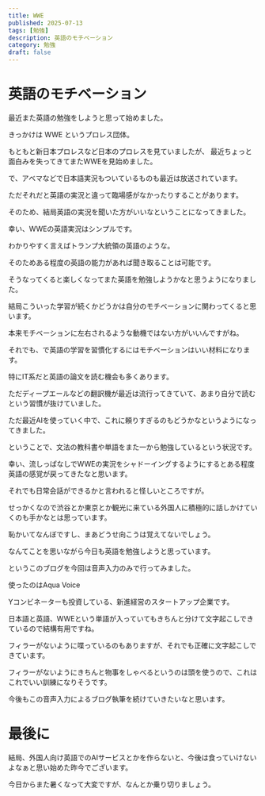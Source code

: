 ```yaml
---
title: WWE
published: 2025-07-13
tags: [勉強]
description: 英語のモチベーション
category: 勉強
draft: false
---
```

# 英語のモチベーション

最近また英語の勉強をしようと思って始めました。

きっかけは WWE というプロレス団体。

もともと新日本プロレスなど日本のプロレスを見ていましたが、 最近ちょっと面白みを失ってきてまたWWEを見始めました。

で、アベマなどで日本語実況もついているものも最近は放送されています。

ただそれだと英語の実況と違って臨場感がなかったりすることがあります。

そのため、結局英語の実況を聞いた方がいいなということになってきました。

幸い、WWEの英語実況はシンプルです。

わかりやすく言えばトランプ大統領の英語のような。

そのためある程度の英語の能力があれば聞き取ることは可能です。

そうなってくると楽しくなってまた英語を勉強しようかなと思うようになりました。

結局こういった学習が続くかどうかは自分のモチベーションに関わってくると思います。

本来モチベーションに左右されるような動機ではない方がいいんですがね。

それでも、で英語の学習を習慣化するにはモチベーションはいい材料になります。

特にIT系だと英語の論文を読む機会も多くあります。

ただディープエールなどの翻訳機が最近は流行ってきていて、あまり自分で読むという習慣が抜けていました。

ただ最近AIを使っていく中で、これに頼りすぎるのもどうかなというようになってきました。

ということで、文法の教科書や単語をまた一から勉強しているという状況です。

幸い、流しっぱなしでWWEの実況をシャドーイングするようにするとある程度英語の感覚が戻ってきたなと思います。

それでも日常会話ができるかと言われると怪しいところですが。

せっかくなので渋谷とか東京とか観光に来ている外国人に積極的に話しかけていくのも手かなとは思っています。

恥かいてなんぼですし、まあどうせ向こうは覚えてないでしょう。

なんてことを思いながら今日も英語を勉強しようと思っています。

というこのブログを今回は音声入力のみで行ってみました。

使ったのはAqua Voice

Yコンビネーターも投資している、新進経営のスタートアップ企業です。

日本語と英語、WWEという単語が入っていてもきちんと分けて文字起こしできているので結構有用ですね。

フィラーがないように喋っているのもありますが、それでも正確に文字起こしできています。

フィラーがないようにきちんと物事をしゃべるというのは頭を使うので、これはこれでいい訓練になりそうです。

今後もこの音声入力によるブログ執筆を続けていきたいなと思います。

# 最後に

結局、外国人向け英語でのAIサービスとかを作らないと、今後は食っていけないよなぁと思い始めた昨今でございます。

今日からまた暑くなって大変ですが、なんとか乗り切りましょう。